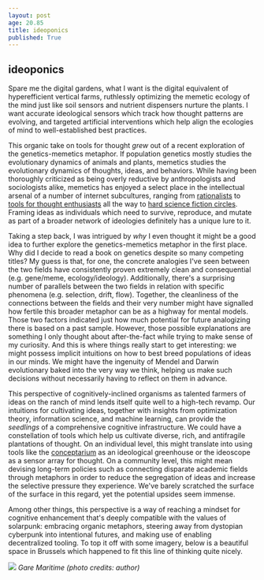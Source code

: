 ```yaml
---
layout: post
age: 20.85
title: ideoponics
published: True
---
```


## ideoponics

Spare me the digital gardens, what I want is the digital equivalent of hyperefficient vertical farms, ruthlessly optimizing the memetic ecology of the mind just like soil sensors and nutrient dispensers nurture the plants. I want accurate ideological sensors which track how thought patterns are evolving, and targeted artificial interventions which help align the ecologies of mind to well-established best practices.

This organic take on tools for thought _grew_ out of a recent exploration of the genetics-memetics metaphor. If population genetics mostly studies the evolutionary dynamics of animals and plants, memetics studies the evolutionary dynamics of thoughts, ideas, and behaviors. While having been thoroughly criticized as being overly reductive by anthropologists and sociologists alike, memetics has enjoyed a select place in the intellectual arsenal of a number of internet subcultures, ranging from [rationalists](https://www.lesswrong.com/tag/memetics) to [tools for thought enthusiasts](https://linus.coffee/note/move/) all the way to [hard science fiction circles](https://www.reddit.com/r/suggestmeabook/comments/cl3m81/novel_on_the_theme_of_infectious_ideas_and/). Framing ideas as individuals which need to survive, reproduce, and mutate as part of a broader network of ideologies definitely has a unique lure to it.

Taking a step back, I was intrigued by _why_ I even thought it might be a good idea to further explore the genetics-memetics metaphor in the first place. Why did I decide to read a book on genetics despite so many competing titles? My guess is that, for one, the concrete analogies I've seen between the two fields have consistently proven extremely clean and consequential (e.g. gene/meme, ecology/ideology). Additionally, there's a surprising number of parallels between the two fields in relation with specific phenomena (e.g. selection, drift, flow). Together, the cleanliness of the connections between the fields and their very number might have signalled how fertile this broader metaphor can be as a highway for mental models. Those two factors indicated just how much potential for future analogizing there is based on a past sample. However, those possible explanations are something I only thought about after-the-fact while trying to make sense of my curiosity. And this is where things really start to get interesting: we might possess implicit intuitions on how to best breed populations of ideas in our minds. We might have the ingenuity of Mendel and Darwin evolutionary baked into the very way we think, helping us make such decisions without necessarily having to reflect on them in advance.

This perspective of cognitively-inclined organisms as talented farmers of ideas on the ranch of mind lends itself quite well to a high-tech revamp. Our intuitions for cultivating ideas, together with insights from optimization theory, information science, and machine learning, can provide the _seedlings_ of a comprehensive cognitive infrastructure. We could have a constellation of tools which help us cultivate diverse, rich, and antifragile plantations of thought. On an individual level, this might translate into using tools like the [conceptarium](http://psionica.org/tools/conceptarium/) as an ideological greenhouse or the ideoscope as a sensor array for thought. On a community level, this might mean devising long-term policies such as connecting disparate academic fields through metaphors in order to reduce the segregation of ideas and increase the selective pressure they experience. We've barely scratched the surface of the surface in this regard, yet the potential upsides seem immense.

Among other things, this perspective is a way of reaching a mindset for cognitive enhancement that's deeply compatible with the values of solarpunk: embracing organic metaphors, steering away from dystopian cyberpunk into intentional futures, and making use of enabling decentralized tooling. To top it off with some imagery, below is a beautiful space in Brussels which happened to fit this line of thinking quite nicely.

![](/assets/img/brussels.jpg)
_Gare Maritime (photo credits: author)_
